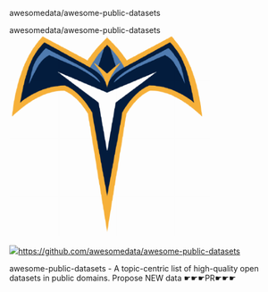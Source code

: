 awesomedata/awesome-public-datasets

awesomedata/awesome-public-datasets
![](../_resources/bcc2e4b025d465e0c75f0aa26ee9ef36.png)

![](../_resources/8e7c4882d6ca034f0e14355cbae1d8f9.png)https://github.com/awesomedata/awesome-public-datasets

awesome-public-datasets - A topic-centric list of high-quality open datasets in public domains. Propose NEW data ☛☛☛PR☛☛☛